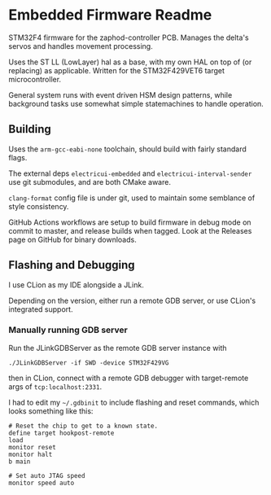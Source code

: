 # Embedded Firmware Readme

STM32F4 firmware for the zaphod-controller PCB. Manages the delta's servos and handles movement processing.

Uses the ST LL (LowLayer) hal as a base, with my own HAL on top of (or replacing) as applicable. Written for the STM32F429VET6 target microcontroller.

General system runs with event driven HSM design patterns, while background tasks use somewhat simple statemachines to handle operation.

## Building

Uses the `arm-gcc-eabi-none` toolchain, should build with fairly standard flags.

The external deps `electricui-embedded` and `electricui-interval-sender` use git submodules, and are both CMake aware.

`clang-format` config file is under git, used to maintain some semblance of style consistency.

GitHub Actions workflows are setup to build firmware in debug mode on commit to master, and release builds when tagged. Look at the Releases page on GitHub for binary downloads.

## Flashing and Debugging

I use CLion as my IDE alongside a JLink.

Depending on the version, either run a remote GDB server, or use CLion's integrated support.

### Manually running GDB server

Run the JLinkGDBServer as the remote GDB server instance with 

`./JLinkGDBServer -if SWD -device STM32F429VG`

then in CLion, connect with a remote GDB debugger with target-remote args of `tcp:localhost:2331`.

I had to edit my `~/.gdbinit` to include flashing and reset commands, which looks something like this:

```
# Reset the chip to get to a known state.
define target hookpost-remote
load
monitor reset
monitor halt
b main

# Set auto JTAG speed
monitor speed auto
```